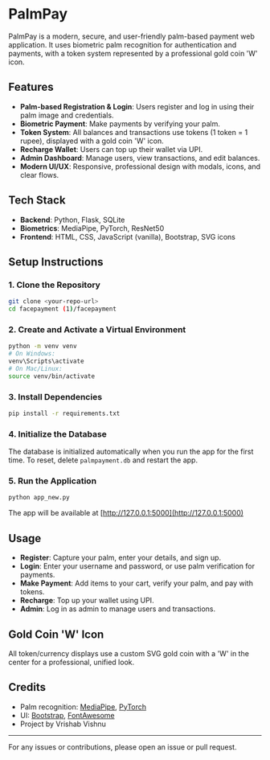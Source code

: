 # PalmPay

PalmPay is a modern, secure, and user-friendly palm-based payment web application. It uses biometric palm recognition for authentication and payments, with a token system represented by a professional gold coin 'W' icon.

## Features
- **Palm-based Registration & Login**: Users register and log in using their palm image and credentials.
- **Biometric Payment**: Make payments by verifying your palm.
- **Token System**: All balances and transactions use tokens (1 token = 1 rupee), displayed with a gold coin 'W' icon.
- **Recharge Wallet**: Users can top up their wallet via UPI.
- **Admin Dashboard**: Manage users, view transactions, and edit balances.
- **Modern UI/UX**: Responsive, professional design with modals, icons, and clear flows.

## Tech Stack
- **Backend**: Python, Flask, SQLite
- **Biometrics**: MediaPipe, PyTorch, ResNet50
- **Frontend**: HTML, CSS, JavaScript (vanilla), Bootstrap, SVG icons

## Setup Instructions

### 1. Clone the Repository
```bash
git clone <your-repo-url>
cd facepayment (1)/facepayment
```

### 2. Create and Activate a Virtual Environment
```bash
python -m venv venv
# On Windows:
venv\Scripts\activate
# On Mac/Linux:
source venv/bin/activate
```

### 3. Install Dependencies
```bash
pip install -r requirements.txt
```

### 4. Initialize the Database
The database is initialized automatically when you run the app for the first time. To reset, delete `palmpayment.db` and restart the app.

### 5. Run the Application
```bash
python app_new.py
```
The app will be available at [http://127.0.0.1:5000](http://127.0.0.1:5000)

## Usage
- **Register**: Capture your palm, enter your details, and sign up.
- **Login**: Enter your username and password, or use palm verification for payments.
- **Make Payment**: Add items to your cart, verify your palm, and pay with tokens.
- **Recharge**: Top up your wallet using UPI.
- **Admin**: Log in as admin to manage users and transactions.

## Gold Coin 'W' Icon
All token/currency displays use a custom SVG gold coin with a 'W' in the center for a professional, unified look.

## Credits
- Palm recognition: [MediaPipe](https://mediapipe.dev/), [PyTorch](https://pytorch.org/)
- UI: [Bootstrap](https://getbootstrap.com/), [FontAwesome](https://fontawesome.com/)
- Project by Vrishab Vishnu

---
For any issues or contributions, please open an issue or pull request. 
